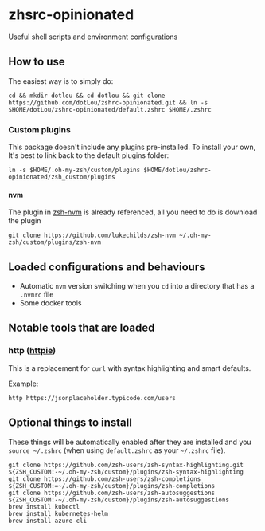 # zhsrc-opinionated

Useful shell scripts and environment configurations

## How to use

The easiest way is to simply do:

```shell
cd && mkdir dotlou && cd dotlou && git clone https://github.com/dotLou/zshrc-opinionated.git && ln -s $HOME/dotLou/zshrc-opinionated/default.zshrc $HOME/.zshrc
```

### Custom plugins

This package doesn't include any plugins pre-installed. To install your own, It's best to link back to the default plugins folder:

```shell
ln -s $HOME/.oh-my-zsh/custom/plugins $HOME/dotlou/zshrc-opinionated/zsh_custom/plugins
```

#### nvm

The plugin in [zsh-nvm](https://github.com/lukechilds/zsh-nvm) is already referenced, all you need to do is download the plugin

```shell
git clone https://github.com/lukechilds/zsh-nvm ~/.oh-my-zsh/custom/plugins/zsh-nvm
```

## Loaded configurations and behaviours

- Automatic `nvm` version switching when you `cd` into a directory that has a `.nvmrc` file
- Some docker tools

## Notable tools that are loaded

### http ([httpie](https://httpie.org/))

This is a replacement for `curl` with syntax highlighting and smart defaults.

Example:

```shell
http https://jsonplaceholder.typicode.com/users
```

## Optional things to install

These things will be automatically enabled after they are installed and you `source ~/.zshrc` (when using `default.zshrc` as your `~/.zshrc` file).

```shell
git clone https://github.com/zsh-users/zsh-syntax-highlighting.git ${ZSH_CUSTOM:-~/.oh-my-zsh/custom}/plugins/zsh-syntax-highlighting
git clone https://github.com/zsh-users/zsh-completions ${ZSH_CUSTOM:=~/.oh-my-zsh/custom}/plugins/zsh-completions
git clone https://github.com/zsh-users/zsh-autosuggestions ${ZSH_CUSTOM:-~/.oh-my-zsh/custom}/plugins/zsh-autosuggestions
brew install kubectl
brew install kubernetes-helm
brew install azure-cli
```
